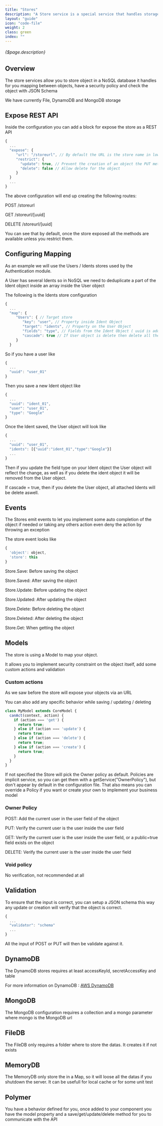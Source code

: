 ```yaml
---
title: "Stores"
description: "A Store service is a special service that handles storage for JSON objects"
layout: "guide"
icon: "code-file"
weight: 2
class: green
index: ""
---
```


###### {$page.description}

<article id="1">

## Overview

The store services allow you to store object in a NoSQL database it handles for you mapping between objects, have a security policy and check the object with JSON Schema

We have currently File, DynamoDB and MongoDB storage

## Expose REST API

Inside the configuration you can add a block for expose the store as a REST API

```javascript
{
  ...
  "expose": {
     "url": "/storeurl", // By default the URL is the store name in lower case
     "restrict": {
       "update": true, // Prevent the creation of an object the PUT method wont be exposed
       "delete": false // Allow delete for the object
     }
  }
  ...
}
```

The above configuration will end up creating the following routes:

POST /storeurl

GET /storeurl/[uuid]

DELETE /storeurl/[uuid]

You can see that by default, once the store exposed all the methods are available unless you restrict them.

## Configuring Mapping

As an example we will use the Users / Idents stores used by the Authentication module.

A User has several Idents so in NoSQL we need to deduplicate a part of the Ident object inside an array inside the User object

The following is the Idents store configuration
```javascript
{
  ...
  "map": {
     "Users": { // Target store
        "key": "user", // Property inside Ident Object
        "target": "idents", // Property on the User Object
        "fields": "type", // Fields from the Ident Object ( uuid is added by default )
        "cascade": true // If User object is delete then delete all the linked Idents
     }
  }
```

So if you have a user like 

```javascript
{
  ...
  "uuid": "user_01"
}
```

Then you save a new Ident object like

```javascript
{
  ...
  "uuid": "ident_01",
  "user": "user_01",
  "type": "Google"
}
```

Once the Ident saved, the User object will look like

```javascript
{
  ...
  "uuid": "user_01",
  "idents": [{"uuid":"ident_01","type":"Google"}]
  ...
}
```

Then if you update the field type on your Ident object the User object will reflect the change, as well as if you delete the ident object it will be removed from the User object.

If cascade = true, then if you delete the User object, all attached Idents will be delete aswell.

</article>

<article id="2">

## Events

The Stores emit events to let you implement some auto completion of the object if needed or taking any others action even deny the action by throwing an exception

The store event looks like 

```javascript
{
  'object': object,
  'store': this
}
```

Store.Save: Before saving the object

Store.Saved: After saving the object

Store.Update: Before updating the object

Store.Updated: After updating the object

Store.Delete: Before deleting the object

Store.Deleted: After deleting the object

Store.Get: When getting the object

</article>

<article id="4">

## Models

The store is using a Model to map your object.

It allows you to implement security constraint on the object itself, add some custom actions and validation

### Custom actions

As we saw before the store will expose your objects via an URL

You can also add any specific behavior while saving / updating / deleting

```javascript
class MyModel extends CoreModel {
  canAct(context, action) {
    if (action === 'get') {
      return true;
    } else if (action === 'update') {
      return true;
    } else if (action === 'delete') {
      return true;
    } else if (action === 'create') {
      return true;
    }
  }
}
```



If not specified the Store will pick the Owner policy as default.
Policies are implicit service, so you can get them with a getService("OwnerPolicy"), but don't appear by default in the configuration file. That also means you can override a Policy if you want or create your own to implement your business model

### Owner Policy

POST: Add the current user in the user field of the object

PUT: Verify the current user is the user inside the user field

GET: Verify the current user is the user inside the user field, or a public=true field exists on the object

DELETE: Verify the current user is the user inside the user field

### Void policy

No verification, not recommended at all

## Validation

To ensure that the input is correct, you can setup a JSON schema this way any update or creation will verify that the object is correct.

```javascript
{
  ...
  "validator": "schema"
  ...
}
```

All the input of POST or PUT will then be validate against it.

</article>

<article id="5">

## DynamoDB

The DynamoDB stores requires at least accessKeyId, secretAccessKey and table

For more information on DynamoDB : [AWS DynamoDB](https://aws.amazon.com/dynamodb/)

</article>

<article id="6">

## MongoDB

The MongoDB configuration requires a collection and a mongo parameter where mongo is the MongoDB url

</article>

<article id="7">

## FileDB

The FileDB only requires a folder where to store the datas. It creates it if not exists

</article>


<article id="7">

## MemoryDB

The MemoryDB only store the in a Map, so it will loose all the datas if you shutdown the server. It can be usefull for local cache or for some unit test

</article>

<article id="8">

## Polymer

You have a behavior defined for you, once added to your component you have the model property and a save/get/update/delete method for you to communicate with the API

</article>
